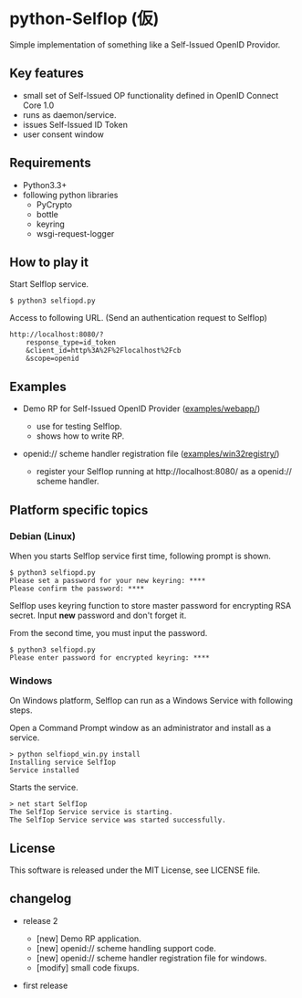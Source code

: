 python-SelfIop (仮)
===================

Simple implementation of something like a Self-Issued OpenID Providor.


## Key features

 * small set of Self-Issued OP functionality defined in OpenID Connect Core 1.0
 * runs as daemon/service.
 * issues Self-Issued ID Token
 * user consent window


## Requirements

 * Python3.3+
 * following python libraries
   - PyCrypto
   - bottle
   - keyring
   - wsgi-request-logger


## How to play it

Start SelfIop service.

    $ python3 selfiopd.py

Access to following URL. (Send an authentication request to SelfIop)

    http://localhost:8080/?
        response_type=id_token
        &client_id=http%3A%2F%2Flocalhost%2Fcb
        &scope=openid


## Examples

 * Demo RP for Self-Issued OpenID Provider ([examples/webapp/](examples/webapp/))
   - use for testing SelfIop.
   - shows how to write RP.

 * openid:// scheme handler registration file ([examples/win32registry/](examples/win32registry/))
   - register your SelfIop running at http://localhost:8080/ as a openid:// scheme handler.


## Platform specific topics

### Debian (Linux)

When you starts SelfIop service first time, following prompt is shown.

    $ python3 selfiopd.py
    Please set a password for your new keyring: ****
    Please confirm the password: ****

SelfIop uses keyring function to store master password for encrypting RSA secret.
Input **new** password and don't forget it.

From the second time, you must input the password.

    $ python3 selfiopd.py
    Please enter password for encrypted keyring: ****


### Windows

On Windows platform, SelfIop can run as a Windows Service with following steps.

Open a Command Prompt window as an administrator and install as a service.

    > python selfiopd_win.py install
    Installing service SelfIop
    Service installed

Starts the service.

    > net start SelfIop
    The SelfIop Service service is starting.
    The SelfIop Service service was started successfully.


## License

This software is released under the MIT License, see LICENSE file.


## changelog

 * release 2
   - [new] Demo RP application.
   - [new] openid:// scheme handling support code.
   - [new] openid:// scheme handler registration file for windows.
   - [modify] small code fixups.

 * first release
